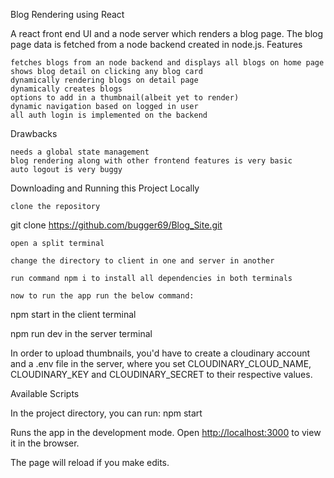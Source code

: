 Blog Rendering using React

A react front end UI and a node server which renders a blog page. The blog page data is fetched from a node backend created in node.js.
Features

    fetches blogs from an node backend and displays all blogs on home page
    shows blog detail on clicking any blog card
    dynamically rendering blogs on detail page
    dynamically creates blogs
    options to add in a thumbnail(albeit yet to render)
    dynamic navigation based on logged in user
    all auth login is implemented on the backend

Drawbacks

    needs a global state management
    blog rendering along with other frontend features is very basic
    auto logout is very buggy

Downloading and Running this Project Locally

    clone the repository

git clone <https://github.com/bugger69/Blog_Site.git>

    open a split terminal
    
    change the directory to client in one and server in another

    run command npm i to install all dependencies in both terminals

    now to run the app run the below command:

npm start in the client terminal

npm run dev in the server terminal

In order to upload thumbnails, you'd have to create a cloudinary account and a .env file in the server, where you set CLOUDINARY_CLOUD_NAME, CLOUDINARY_KEY and CLOUDINARY_SECRET to their respective values.

Available Scripts

In the project directory, you can run:
npm start

Runs the app in the development mode.
Open <http://localhost:3000> to view it in the browser.

The page will reload if you make edits.